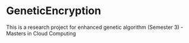 # GeneticEncryption
This is a research project for enhanced genetic algorithm (Semester 3) - Masters in Cloud Computing
